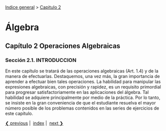 [Indice general](_index.md) > [Capitulo 2](ch02-00-operaciones-algebraicas.md)

# Álgebra

## Capítulo 2 Operaciones Algebraicas

### Sección 2.1. INTRODUCCION

En este capítulo se tratará de las operaciones algebraicas (Art. 1.4) y de la
manera de efectuarlas. Destaquemos, una vez más, la gran importancia de aprender
a efectuar bien tales operaciones. La habilidad para manipular las expresiones
algebraicas, con precisión y rapidez, es un requisito primordial para progresar
satisfactoriamente en las aplicaciones del álgebra. Tal habilidad se adquiere
principalmente por medio de la práctica. Por lo tanto, se insiste en la gran
conveniencia de que el estudiante resuelva el mayor número posible de los
problemas contenidos en las series de ejercicios de este capítulo.

[❮ previous](ch02-00-operaciones-algebraicas.md)&nbsp;|&nbsp;
[index](_index.md)&nbsp;|&nbsp;
[next ❯](ch02-02-expresion-algebraica-termino-polinomio.md)
